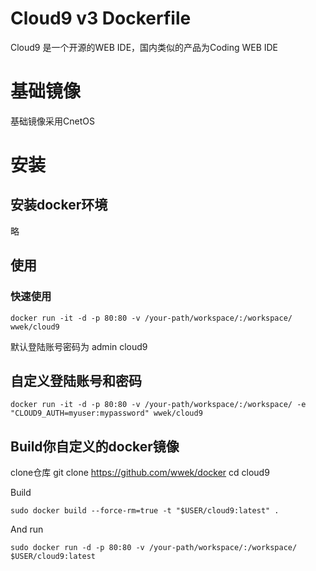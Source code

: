 Cloud9 v3 Dockerfile
=============

Cloud9 是一个开源的WEB IDE，国内类似的产品为Coding WEB IDE

# 基础镜像
基础镜像采用CnetOS

#  安装

## 安装docker环境

略

## 使用

### 快速使用
```
docker run -it -d -p 80:80 -v /your-path/workspace/:/workspace/ wwek/cloud9
```
默认登陆账号密码为 admin cloud9

## 自定义登陆账号和密码
```
docker run -it -d -p 80:80 -v /your-path/workspace/:/workspace/ -e "CLOUD9_AUTH=myuser:mypassword" wwek/cloud9
```
    
## Build你自定义的docker镜像

clone仓库
    git clone https://github.com/wwek/docker
    cd cloud9

Build

    sudo docker build --force-rm=true -t "$USER/cloud9:latest" .
    
And run

    sudo docker run -d -p 80:80 -v /your-path/workspace/:/workspace/ $USER/cloud9:latest
    
